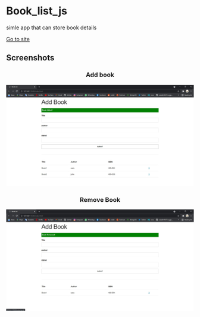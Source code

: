 # Book_list_js
simle app that can store book details
<p>
<a href='https://practical-ptolemy-6b2c7b.netlify.app/'>Go to site</a>
</p>
<h2>Screenshots</h2>
<div align='center'>
<h3>Add book</h3>
 <img src="READMEdocs/booklist-1.jpg" width="800px" alt="" />
 <h3>Remove Book</h3>
 
 <img src="READMEdocs/booklist-2.jpg" width="800px" alt="" />
